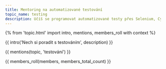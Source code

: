 ```yaml
---
title: Mentoring na automatizované testování
topic_name: testing
description: Učíš se programovat automatizované testy přes Selenium, Cypress, nebo jinou technologii? Hledáš někoho zkušenějšího, kdo ti poradí, když se zasekneš? Kdo ti ukáže správné postupy a nasměruje tě na kvalitní návody nebo kurzy?
---
```

{% from 'topic.html' import intro, mentions, members_roll with context %}

{{ intro('Nech si poradit s testováním', description) }}

{{ mentions(topic, 'testování') }}

{{ members_roll(members, members_total_count) }}
